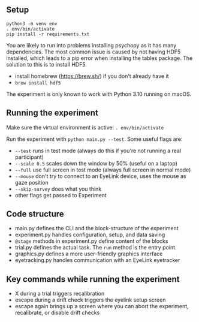 
## Setup

```
python3 -m venv env
. env/bin/activate
pip install -r requirements.txt
```

You are likely to run into problems installing psychopy as it has many dependencies. The most common issue is caused by not having HDF5 installed, which leads to a pip error when installing the tables package. The solution to this is to install HDF5. 

- install homebrew (https://brew.sh/) if you don't already have it
- `brew install hdf5`

The experiment is only known to work with Python 3.10 running on macOS.

## Running the experiment

Make sure the virtual environment is active: `. env/bin/activate`

Run the experiment with `python main.py --test`. Some useful flags are:
- `--test` runs in test mode (always do this if you're not running a real participant)
- `--scale 0.5` scales down the window by 50% (useful on a laptop)
- `--full` use full screen in test mode (always full screen in normal mode)
- `--mouse` don't try to connect to an EyeLink device, uses the mouse as gaze position
- `--skip-survey` does what you think
- other flags get passed to Experiment

## Code structure

- main.py defines the CLI and the block-structure of the experiment
- experiment.py handles configuration, setup, and data saving
- `@stage` methods in experiment.py define content of the blocks
- trial.py defines the actual task. The `run` method is the entry point.
- graphics.py defines a more user-friendly graphics interface
- eyetracking.py handles communication with an EyeLink eyetracker

## Key commands while running the experiment

- X during a trial triggers recalibration 
- escape during a drift check triggers the eyelink setup screen
- escape again brings up a screen where you can abort the experiment, recalibrate, or disable drift checks